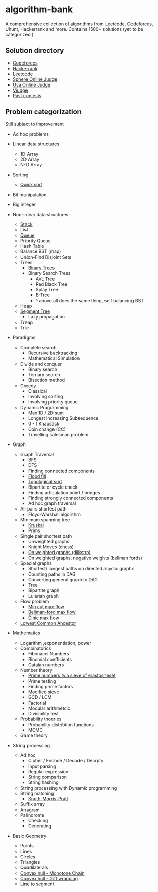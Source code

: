 # algorithm-bank

A comprehensive collection of algorithms from Leetcode, Codeforces, Uhunt, Hackerrank and more. Contains 1500+ solutions (yet to be categorized )
## Solution directory
- [Codeforces](./Codeforces)
- [Hackerrank](./Hackerrank)
- [Leetcode](https://leetcode.com/yosuamuliawan19/)
- [Sphere Online Judge]("./Sphere\sOnline\sJudge")
- [Uva Online Judge](./Uhunt)
- [Vjudge](Vjudge)
- [Past contests]("./Past\sContests")

## Problem categorization
Still subject to improvement
- Ad hoc problems
- Linear data structures
    - 1D Array
    - 2D Array 
    - N-D Array
- Sorting
    - [Quick sort](./Algorithms/sorting/quicksort.cpp)
- Bit manipulation
- Big integer
- Non-linear data structures
    - [Stack](./Algorithms/stack.cpp)
    - List 
    - [Queue](./Algorithms/queue.cpp)
    - Priority Queue
    - Hash Table
    - Balance BST (map)
    - Union-Find Disjoint Sets
    - Trees
        - [Binary Trees](./Algorithms/binary_search.cpp)
        - Binary Search Trees
            - AVL Tree
            - Red Black Tree
            - Splay Tree
            - B-Tree
            - ^ above all does the same thing, self balancing BST
    - Heap
    - [Segment Tree](./Algorithms/segment_tree_lazy.cpp)
        - Lazy propagation
    - Treap
    - Trie

- Paradigms
    - Complete search
        - Recursive backtracking
        - Mathematical Simulation
    - Divide and conquer
        - Binary search
        - Ternary search
        - Bisection method
    - Greedy
        - Classical
        - Involving sorting
        - Involving priority queue
    - Dynamic Programming
        - Max 1D / 2D sum
        - Longest Increasing Subsequence
        - 0 - 1 Knapsack 
        - Coin change (CC)
        - Travelling salesman problem
        
- Graph
    - Graph Traversal
        - BFS
        - DFS
        - Finding connected components
        - [Flood fill](./Algorithms/flood_fill.cpp)
        - [Topological sort](./Algorithms/max_flow_and_cut.cpp)
        - Bipartite or cycle check
        - Finding articulation point / bridges
        - Finding strongly connected components
        - Ad hoc graph traversal
    - All pairs shortest path 
        - Floyd-Warshall algorithm
    - Minimum spanning tree
        - [Kruskal](./Algorithms/minimum_spanning_tree.cpp) 
        - Prims
    - Single pair shortest path 
        - Unweighted graphs
        - Knight Moves (chess)
        - [On weighted graphs (djikstra)](./Algorithms/dijkstra.cpp)
        - On weighted graphs, negative weights (bellman fords)
    - Special graphs
        - Shortest/ longest paths on directed acyclic graphs
        - Counting paths in DAG
        - Converting general graph to DAG
        - Tree
        - Bipartite graph
        - Eulerian graph 
    - Flow problem
        - [Min cut max flow](./Algorithms/max_flow_and_cut.cpp)
        - [Bellman-ford max flow](./Algorithms/bellman.cpp)
        - [Dinic max flow](./Algorithms/dinic_maxflow.cpp)
    - [Lowest Common Ancestor](./Algorithms/LCA.cpp)

- Mathematics
    - Logarithm ,exponentiation, power
    - Combinatorics
        - Fibonacci Numbers
        - Binomial coefficients
        - Catalan numbers
    - Number theory
        - [Prime numbers (via sieve of erastosnese)](./Algorithms/sieve.cpp)
        - Prime testing
        - Finding prime factors
        - Modified sieve
        - GCD / LCM
        - Factorial 
        - Modular arithmetcic
        - Divisibility test
    - Probability thoeries
        - Probability distribtion functions
        - MCMC
    - Game theory 
- String processing 
    - Ad hoc
        - Cipher / Encode / Decode / Decrpty
        - Input parsing
        - Regular expression
        - String comparison
        - String hashing
    - String processing with Dynamic programming
    - String matching
        - [Knuth-Morris-Pratt](./Algorithms/kmp.cpp)
    - Suffix array
    - Anagram 
    - Palindrome
        - Checking
        - Generating
- Basic Geometry
    - Points
    - Lines
    - Circles
    - Triangles
    - Quadilaterals
    - [Convex hull - Monotone Chain](./Algorithms/monotone_chain.cpp)
    - [Convex hull - Gift wrapping](./Algorithms/monotone_chain.cpp)
    - [Line to segment](./Algorithms/line_to_segment.cpp)
